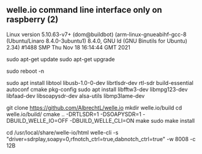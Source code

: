 ## welle.io command line interface only on raspberry (2) 
 Linux version 5.10.63-v7+ (dom@buildbot) (arm-linux-gnueabihf-gcc-8 (Ubuntu/Linaro 8.4.0-3ubuntu1) 8.4.0, GNU ld (GNU Binutils for Ubuntu) 2.34) #1488 SMP Thu Nov 18 16:14:44 GMT 2021

sudo apt-get update
sudo apt-get upgrade

sudo reboot -n

sudo apt install libtool libusb-1.0-0-dev librtlsdr-dev rtl-sdr build-essential autoconf cmake pkg-config 
sudo apt install libfftw3-dev libmpg123-dev libfaad-dev libsoapysdr-dev alsa-utils libmp3lame-dev

git clone https://github.com/AlbrechtL/welle.io
mkdir welle.io/build
cd welle.io/build/
cmake .. -DRTLSDR=1 -DSOAPYSDR=1 -DBUILD_WELLE_IO=OFF -DBUILD_WELLE_CLI=ON
make
sudo make install

cd /usr/local/share/welle-io/html
welle-cli -s "driver=sdrplay,soapy=0,rfnotch_ctrl=true,dabnotch_ctrl=true" -w 8008 -c 12B
